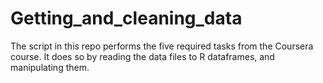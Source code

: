 # Getting_and_cleaning_data

The script in this repo performs the five required tasks from the Coursera course.
It does so by reading the data files to R dataframes, and manipulating them.
